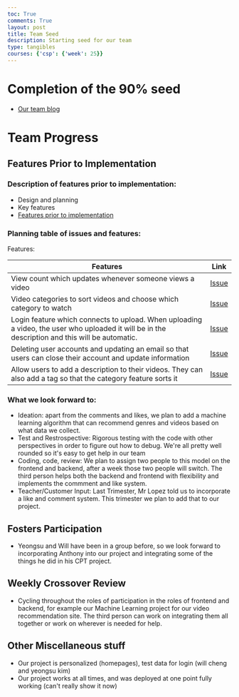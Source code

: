 ```yaml
---
toc: True
comments: True
layout: post
title: Team Seed
description: Starting seed for our team
type: tangibles
courses: {'csp': {'week': 25}}
---
```


# Completion of the 90% seed
- [Our team blog](https://napoleon-bonaparte-official.github.io/corsica-blog/)

# Team Progress

## Features Prior to Implementation

### Description of features prior to implementation:



* Design and planning
* Key features
* [Features prior to implementation](https://kinetekenergy.github.io/blog/posts/Checkpoint_IPYNB_2_/)

### Planning table of issues and features:

Features:

|Features|Link|
|-|-|
|View count which updates whenever someone views a video|[Issue](https://github.com/Napoleon-Bonaparte-Official/corsica-blog/issues/3)|
|Video categories to sort videos and choose which category to watch|[Issue](https://github.com/Napoleon-Bonaparte-Official/corsica-blog/issues/3)|
|Login feature which connects to upload. When uploading a video, the user who uploaded it will be in the description and this will be automatic.|[Issue](https://github.com/Napoleon-Bonaparte-Official/corsica-blog/issues/3)|
|Deleting user accounts and updating an email so that users can close their account and update information|[Issue](https://github.com/Napoleon-Bonaparte-Official/corsica-blog/issues/3)|
|Allow users to add a description to their videos. They can also add a tag so that the category feature sorts it|[Issue](https://github.com/Napoleon-Bonaparte-Official/corsica-blog/issues/3)|



### What we look forward to:
- Ideation: apart from the comments and likes, we plan to add a machine learning algorithm that can recommend genres and videos based on what data we collect. 
- Test and Restrospective: Rigorous testing with the code with other perspectives in order to figure out how to debug. We're all pretty well rounded so it's easy to get help in our team
- Coding, code, review: We plan to assign two people to this model on the frontend and backend, after a week those two people will switch. The third person helps both the backend and frontend with flexibility and implements the commment and like system.
- Teacher/Customer Input: Last Trimester, Mr Lopez told us to incorporate a like and comment system. This trimester we plan to add that to our project.

## Fosters Participation
- Yeongsu and Will have been in a group before, so we look forward to incorporating Anthony into our project and integrating some of the things he did in his CPT project.

## Weekly Crossover Review
- Cycling throughout the roles of participation in the roles of frontend and backend, for example our Machine Learning project for our video recommendation site. The third person can work on integrating them all together or work on wherever is needed for help. 

## Other Miscellaneous stuff
- Our project is personalized (homepages), test data for login (will cheng and yeongsu kim)
- Our project works at all times, and was deployed at one point fully working (can't really show it now)



